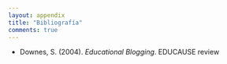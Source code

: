 ```yaml
---
layout: appendix
title: "Bibliografía"
comments: true
---
```


* Downes, S. (2004). _Educational Blogging_. EDUCAUSE review

